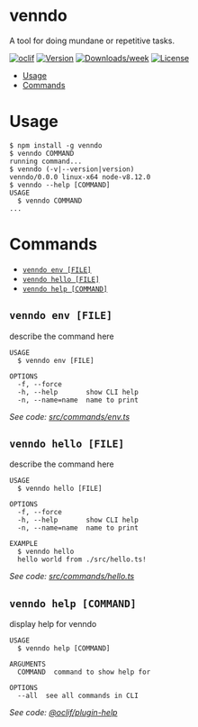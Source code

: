 venndo
======

A tool for doing mundane or repetitive tasks.

[![oclif](https://img.shields.io/badge/cli-oclif-brightgreen.svg)](https://oclif.io)
[![Version](https://img.shields.io/npm/v/venndo.svg)](https://npmjs.org/package/venndo)
[![Downloads/week](https://img.shields.io/npm/dw/venndo.svg)](https://npmjs.org/package/venndo)
[![License](https://img.shields.io/npm/l/venndo.svg)](https://github.com/JoshuaCrewe/venndo/blob/master/package.json)

<!-- toc -->
* [Usage](#usage)
* [Commands](#commands)
<!-- tocstop -->
# Usage
<!-- usage -->
```sh-session
$ npm install -g venndo
$ venndo COMMAND
running command...
$ venndo (-v|--version|version)
venndo/0.0.0 linux-x64 node-v8.12.0
$ venndo --help [COMMAND]
USAGE
  $ venndo COMMAND
...
```
<!-- usagestop -->
# Commands
<!-- commands -->
* [`venndo env [FILE]`](#venndo-env-file)
* [`venndo hello [FILE]`](#venndo-hello-file)
* [`venndo help [COMMAND]`](#venndo-help-command)

## `venndo env [FILE]`

describe the command here

```
USAGE
  $ venndo env [FILE]

OPTIONS
  -f, --force
  -h, --help       show CLI help
  -n, --name=name  name to print
```

_See code: [src/commands/env.ts](https://github.com/JoshuaCrewe/venndo/blob/v0.0.0/src/commands/env.ts)_

## `venndo hello [FILE]`

describe the command here

```
USAGE
  $ venndo hello [FILE]

OPTIONS
  -f, --force
  -h, --help       show CLI help
  -n, --name=name  name to print

EXAMPLE
  $ venndo hello
  hello world from ./src/hello.ts!
```

_See code: [src/commands/hello.ts](https://github.com/JoshuaCrewe/venndo/blob/v0.0.0/src/commands/hello.ts)_

## `venndo help [COMMAND]`

display help for venndo

```
USAGE
  $ venndo help [COMMAND]

ARGUMENTS
  COMMAND  command to show help for

OPTIONS
  --all  see all commands in CLI
```

_See code: [@oclif/plugin-help](https://github.com/oclif/plugin-help/blob/v2.1.6/src/commands/help.ts)_
<!-- commandsstop -->
